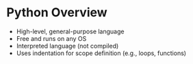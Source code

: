 # Python Overview
- High-level, general-purpose language
- Free and runs on any OS
- Interpreted language (not compiled)
- Uses indentation for scope definition (e.g., loops, functions)


